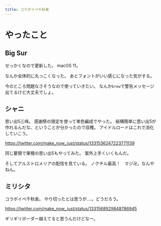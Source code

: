 ```yaml
---
title: コラボイベ千秋楽
---
```


# やったこと

## Big Sur

せっかくなので更新した。
macOS 11。

なんか全体的に丸っこくなった。
あとフォントがいい感じになった気がする。

今のところ問題なさそうなので使っていきたい。
なんか`brew`で警告メッセージ出てるけど大丈夫でしょ。

## シャニ

思い出5三峰。
感謝祭の限定を使って単色編成でやった。
結構簡単に思い出5が作れるんだな、ということが分かったので収穫。
アイドルロードはこれで消化していこう。

<https://twitter.com/make_now_just/status/1331536247223771139>

同じ要領で果穂の思い出5もやってみた。
案外上手くいくもんだ。

そしてアルストロメリアの配信を見ている。
ノクチル最高！　マジ卍。なんやねん。

## ミリシタ

コラボイベ千秋楽。
やり切ったとは思うが‥‥。どうだろう。

<https://twitter.com/make_now_just/status/1331568929848786945>

ギリギリボーダー越えてると思うんだけどなー。
